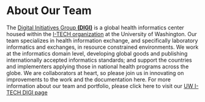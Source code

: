 # About Our Team

The [Digital Initiatives Group **(DIGI)**](go2itech.org/digital-initiatives-group-at-i-tech/about-digi/) is a global health informatics center housed within the [I-TECH organization](https://www.go2itech.org/) at the University of Washington. Our team specializes in health information exchange, and specifically laboratory informatics and exchanges, in resource constrained environments. We work at the informatics domain level, developing global goods and publishing internationally accepted informatics standards; and support the countries and implementers applying those in national health programs across the globe. We are collaborators at heart, so please join us in innovating on improvements to the work and the documentation here. For more information about our team and portfolio, please click here to visit our [UW I-TECH DIGI page](https://www.go2itech.org/digital-initiatives-group-at-i-tech/about-digi/)